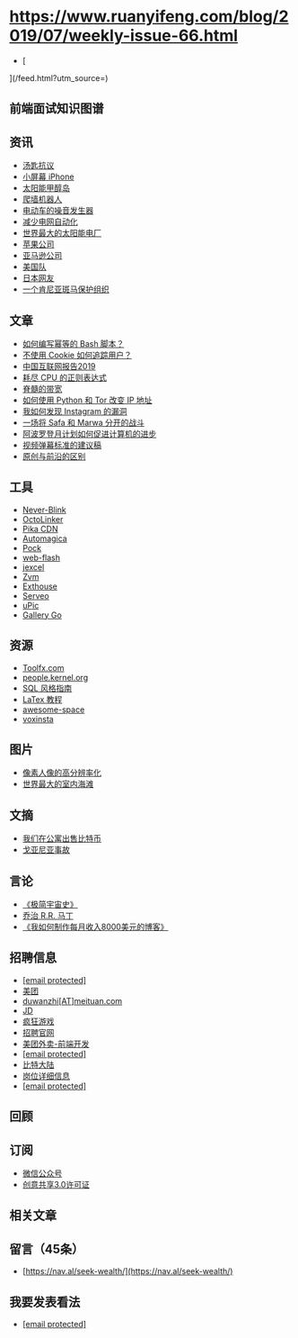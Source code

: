 # https://www.ruanyifeng.com/blog/2019/07/weekly-issue-66.html

- [


](/feed.html?utm_source=)
## 前端面试知识图谱
## 资讯
- [汤匙抗议](https://www.courant.com/news/connecticut/hc-news-stamford-opioids-spoon-sculpture-0623-story.html)
- [小屏幕 iPhone](https://david-smith.org/blog/2019/06/24/the-popularity-of-the-4-dot-7-inch-iphone/)
- [太阳能甲醇岛](https://arstechnica.com/science/2019/06/creative-thinking-researchers-propose-solar-methanol-island-using-ocean-co%E2%82%82/)
- [爬墙机器人](https://spectrum.ieee.org/automaton/robotics/robotics-hardware/trhex-hexapod-robot-microspines)
- [电动车的噪音发生器](https://www.bbc.com/news/business-48815968)
- [减少电网自动化](https://www.utilitydive.com/news/senate-passes-cybersecurity-bill-to-decrease-grid-digitization-move-toward/557959/)
- [世界最大的太阳能电厂](https://www.engadget.com/2019/06/30/abu-dhabi-solar-power-farm-sets-record/)
- [苹果公司](https://www.apple.com/newsroom/2019/07/apple-to-acquire-the-majority-of-intels-smartphone-modem-business/)
- [亚马逊公司](https://www.bbc.com/news/business-48990482)
- [美国队](https://www.maa.org/news/us-places-first-at-international-mathematics-competition-in-uk)
- [日本网友](http://2chcn.com/178862/)
- [一个肯尼亚斑马保护组织](http://www.grevyszebratrust.org/stripe-recognition.html)
## 文章
- [如何编写幂等的 Bash 脚本？](https://arslan.io/2019/07/03/how-to-write-idempotent-bash-scripts/)
- [不使用 Cookie 如何追踪用户？](http://lucb1e.com/rp/cookielesscookies/)
- [中国互联网报告2019](https://www.scmp.com/china-internet-report)
- [耗尽 CPU 的正则表达式](https://blog.cloudflare.com/details-of-the-cloudflare-outage-on-july-2-2019/#appendix-about-regular-expression-backtracking)
- [脊髓的带宽](https://www.reddit.com/r/askscience/comments/7l56sb/how_much_bandwidth_does_the_spinal_cord_have/)
- [如何使用 Python 和 Tor 改变 IP 地址](https://boredhacking.com/tor-webscraping-proxy/)
- [我如何发现 Instagram 的漏洞](https://thezerohack.com/hack-any-instagram)
- [一场将 Safa 和 Marwa 分开的战斗](https://www.bbc.co.uk/news/extra/PLNMqvmycN/conjoined-twins)
- [阿波罗登月计划如何促进计算机的进步](https://www.fastcompany.com/90362753/how-nasa-gave-birth-to-modern-computing-and-gets-no-credit-for-it)
- [视频弹幕标准的建议稿](https://w3c-proposal-incubation.github.io/danmaku-proposal/)
- [原创与前沿的区别](https://mp.weixin.qq.com/s/6meIeT_mcC3XTQfsYBQraQ)
## 工具
- [Never-Blink](https://github.com/ByronHsu/Never-Blink)
- [OctoLinker](https://octolinker.now.sh/)
- [Pika CDN](https://www.pika.dev/cdn/)
- [Automagica](https://github.com/oakwoodai/automagica)
- [Pock](https://pock.dev/)
- [web-flash](https://github.com/enilu/web-flash)
- [jexcel](https://github.com/paulhodel/jexcel)
- [Zvm](https://github.com/5A59/Zvm)
- [Exthouse](https://github.com/treosh/exthouse)
- [Serveo](https://serveo.net/)
- [uPic](https://github.com/gee1k/uPic)
- [Gallery Go](https://www.google.com/photos/gallery-go/)
## 资源
- [Toolfx.com](https://www.toolfk.com/)
- [people.kernel.org](https://people.kernel.org/read)
- [SQL 风格指南](https://github.com/mattm/sql-style-guide#guidelines)
- [LaTex 教程](https://www.overleaf.com/learn/latex/Learn_LaTeX_in_30_minutes)
- [awesome-space](https://github.com/orbitalindex/awesome-space)
- [voxinsta](https://www.voxinsta.com/)
## 图片
- [像素人像的高分辨率化](https://futurism.com/neural-network-draw-doom-guy-high-res)
- [世界最大的室内海滩](https://www.dailymail.co.uk/news/article-2236995/The-worlds-largest-indoor-beach-German-countryside.html)
## 文摘
- [我们在公寓出售比特币](https://nubela.co/blog/we-sold-bitcoins-at-our-condo-and-people-queued-up-an-hour-for-it/)
- [戈亚尼亚事故](https://en.wikipedia.org/wiki/Goi%C3%A2nia_accident)
## 言论
- [《极简宇宙史》](https://book.douban.com/subject/26697350/)
- [乔治 R.R. 马丁](https://goel.io/why-read/)
- [《我如何制作每月收入8000美元的博客》](https://blog.usejournal.com/how-i-made-8-000-per-month-podcasting-and-why-you-probably-dont-want-to-855966a557aa)
## 招聘信息
- [[email protected]](/cdn-cgi/l/email-protection)
- [美团](https://zhaopin.meituan.com/)
- [duwanzhi[AT]meituan.com](/cdn-cgi/l/email-protection#80afafe4f5f7e1eefae8e9c0ede5e9f4f5e1eeaee3efed)
- [JD](https://github.com/levin-du/Meituan-JD)
- [疯狂游戏](http://www.hortorgames.com)
- [招聘官网](http://hortorgames.tupu360.com/ow/)
- [美团外卖-前端开发](https://zhaopin.meituan.com/job-detail?jobId=22392374)
- [[email protected]](/cdn-cgi/l/email-protection#b29d9dc1dad3dcd1dad7dcd59cc5d3dcd5f2d6dbd3dcc2dbdcd59cd1dddf)
- [比特大陆](https://www.bitmain.com/ 
)
- [岗位详细信息](https://github.com/btccom/blackboard)
- [[email protected]](/cdn-cgi/l/email-protection#ffd0d08c979e919c979a9198d1889e9198bf9b969e918f969198d19c9092)
## 回顾
## 订阅
- [微信公众号](http://weixin.sogou.com/weixin?query=%E9%98%AE%E4%B8%80%E5%B3%B0%E7%9A%84%E7%BD%91%E7%BB%9C%E6%97%A5%E5%BF%97)
- [创意共享3.0许可证](http://creativecommons.org/licenses/by-nc-nd/3.0/deed.zh)
## 相关文章
## 留言（45条）
- [https://nav.al/seek-wealth/](https://nav.al/seek-wealth/)
## 我要发表看法
- [[email protected]](/cdn-cgi/l/email-protection#6910000f0c070e471b1c0807290e04080005470a0604)